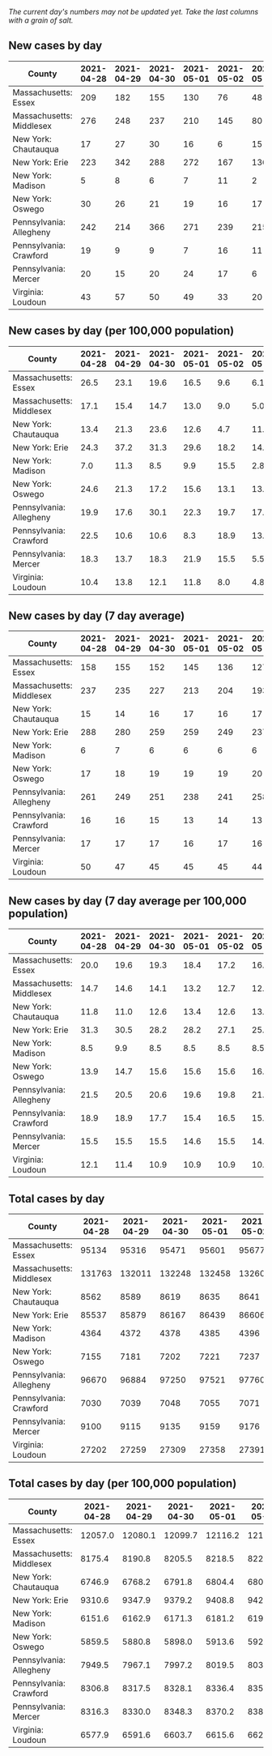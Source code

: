 _The current day's numbers may not be updated yet. Take the last columns with a grain of salt._
## New cases by day

| County | 2021-04-28 | 2021-04-29 | 2021-04-30 | 2021-05-01 | 2021-05-02 | 2021-05-03 | 2021-05-04 |
| --- | --- | --- | --- | --- | --- | --- | --- |
| Massachusetts: Essex | 209 | 182 | 155 | 130 | 76 | 48 |  |
| Massachusetts: Middlesex | 276 | 248 | 237 | 210 | 145 | 80 |  |
| New York: Chautauqua | 17 | 27 | 30 | 16 | 6 | 15 |  |
| New York: Erie | 223 | 342 | 288 | 272 | 167 | 136 |  |
| New York: Madison | 5 | 8 | 6 | 7 | 11 | 2 |  |
| New York: Oswego | 30 | 26 | 21 | 19 | 16 | 17 |  |
| Pennsylvania: Allegheny | 242 | 214 | 366 | 271 | 239 | 215 |  |
| Pennsylvania: Crawford | 19 | 9 | 9 | 7 | 16 | 11 |  |
| Pennsylvania: Mercer | 20 | 15 | 20 | 24 | 17 | 6 |  |
| Virginia: Loudoun | 43 | 57 | 50 | 49 | 33 | 20 |  |

## New cases by day (per 100,000 population)

| County | 2021-04-28 | 2021-04-29 | 2021-04-30 | 2021-05-01 | 2021-05-02 | 2021-05-03 | 2021-05-04 |
| --- | --- | --- | --- | --- | --- | --- | --- |
| Massachusetts: Essex | 26.5 | 23.1 | 19.6 | 16.5 | 9.6 | 6.1 |  |
| Massachusetts: Middlesex | 17.1 | 15.4 | 14.7 | 13.0 | 9.0 | 5.0 |  |
| New York: Chautauqua | 13.4 | 21.3 | 23.6 | 12.6 | 4.7 | 11.8 |  |
| New York: Erie | 24.3 | 37.2 | 31.3 | 29.6 | 18.2 | 14.8 |  |
| New York: Madison | 7.0 | 11.3 | 8.5 | 9.9 | 15.5 | 2.8 |  |
| New York: Oswego | 24.6 | 21.3 | 17.2 | 15.6 | 13.1 | 13.9 |  |
| Pennsylvania: Allegheny | 19.9 | 17.6 | 30.1 | 22.3 | 19.7 | 17.7 |  |
| Pennsylvania: Crawford | 22.5 | 10.6 | 10.6 | 8.3 | 18.9 | 13.0 |  |
| Pennsylvania: Mercer | 18.3 | 13.7 | 18.3 | 21.9 | 15.5 | 5.5 |  |
| Virginia: Loudoun | 10.4 | 13.8 | 12.1 | 11.8 | 8.0 | 4.8 |  |

## New cases by day (7 day average)

| County | 2021-04-28 | 2021-04-29 | 2021-04-30 | 2021-05-01 | 2021-05-02 | 2021-05-03 | 2021-05-04 |
| --- | --- | --- | --- | --- | --- | --- | --- |
| Massachusetts: Essex | 158 | 155 | 152 | 145 | 136 | 127 |  |
| Massachusetts: Middlesex | 237 | 235 | 227 | 213 | 204 | 193 |  |
| New York: Chautauqua | 15 | 14 | 16 | 17 | 16 | 17 |  |
| New York: Erie | 288 | 280 | 259 | 259 | 249 | 237 |  |
| New York: Madison | 6 | 7 | 6 | 6 | 6 | 6 |  |
| New York: Oswego | 17 | 18 | 19 | 19 | 19 | 20 |  |
| Pennsylvania: Allegheny | 261 | 249 | 251 | 238 | 241 | 258 |  |
| Pennsylvania: Crawford | 16 | 16 | 15 | 13 | 14 | 13 |  |
| Pennsylvania: Mercer | 17 | 17 | 17 | 16 | 17 | 16 |  |
| Virginia: Loudoun | 50 | 47 | 45 | 45 | 45 | 44 |  |

## New cases by day (7 day average per 100,000 population)

| County | 2021-04-28 | 2021-04-29 | 2021-04-30 | 2021-05-01 | 2021-05-02 | 2021-05-03 | 2021-05-04 |
| --- | --- | --- | --- | --- | --- | --- | --- |
| Massachusetts: Essex | 20.0 | 19.6 | 19.3 | 18.4 | 17.2 | 16.1 |  |
| Massachusetts: Middlesex | 14.7 | 14.6 | 14.1 | 13.2 | 12.7 | 12.0 |  |
| New York: Chautauqua | 11.8 | 11.0 | 12.6 | 13.4 | 12.6 | 13.4 |  |
| New York: Erie | 31.3 | 30.5 | 28.2 | 28.2 | 27.1 | 25.8 |  |
| New York: Madison | 8.5 | 9.9 | 8.5 | 8.5 | 8.5 | 8.5 |  |
| New York: Oswego | 13.9 | 14.7 | 15.6 | 15.6 | 15.6 | 16.4 |  |
| Pennsylvania: Allegheny | 21.5 | 20.5 | 20.6 | 19.6 | 19.8 | 21.2 |  |
| Pennsylvania: Crawford | 18.9 | 18.9 | 17.7 | 15.4 | 16.5 | 15.4 |  |
| Pennsylvania: Mercer | 15.5 | 15.5 | 15.5 | 14.6 | 15.5 | 14.6 |  |
| Virginia: Loudoun | 12.1 | 11.4 | 10.9 | 10.9 | 10.9 | 10.6 |  |

## Total cases by day

| County | 2021-04-28 | 2021-04-29 | 2021-04-30 | 2021-05-01 | 2021-05-02 | 2021-05-03 | 2021-05-04 |
| --- | --- | --- | --- | --- | --- | --- | --- |
| Massachusetts: Essex | 95134 | 95316 | 95471 | 95601 | 95677 | 95725 |  |
| Massachusetts: Middlesex | 131763 | 132011 | 132248 | 132458 | 132603 | 132683 |  |
| New York: Chautauqua | 8562 | 8589 | 8619 | 8635 | 8641 | 8656 |  |
| New York: Erie | 85537 | 85879 | 86167 | 86439 | 86606 | 86742 |  |
| New York: Madison | 4364 | 4372 | 4378 | 4385 | 4396 | 4398 |  |
| New York: Oswego | 7155 | 7181 | 7202 | 7221 | 7237 | 7254 |  |
| Pennsylvania: Allegheny | 96670 | 96884 | 97250 | 97521 | 97760 | 97975 |  |
| Pennsylvania: Crawford | 7030 | 7039 | 7048 | 7055 | 7071 | 7082 |  |
| Pennsylvania: Mercer | 9100 | 9115 | 9135 | 9159 | 9176 | 9182 |  |
| Virginia: Loudoun | 27202 | 27259 | 27309 | 27358 | 27391 | 27411 |  |

## Total cases by day (per 100,000 population)

| County | 2021-04-28 | 2021-04-29 | 2021-04-30 | 2021-05-01 | 2021-05-02 | 2021-05-03 | 2021-05-04 |
| --- | --- | --- | --- | --- | --- | --- | --- |
| Massachusetts: Essex | 12057.0 | 12080.1 | 12099.7 | 12116.2 | 12125.8 | 12131.9 |  |
| Massachusetts: Middlesex | 8175.4 | 8190.8 | 8205.5 | 8218.5 | 8227.5 | 8232.5 |  |
| New York: Chautauqua | 6746.9 | 6768.2 | 6791.8 | 6804.4 | 6809.1 | 6821.0 |  |
| New York: Erie | 9310.6 | 9347.9 | 9379.2 | 9408.8 | 9427.0 | 9441.8 |  |
| New York: Madison | 6151.6 | 6162.9 | 6171.3 | 6181.2 | 6196.7 | 6199.5 |  |
| New York: Oswego | 5859.5 | 5880.8 | 5898.0 | 5913.6 | 5926.7 | 5940.6 |  |
| Pennsylvania: Allegheny | 7949.5 | 7967.1 | 7997.2 | 8019.5 | 8039.2 | 8056.9 |  |
| Pennsylvania: Crawford | 8306.8 | 8317.5 | 8328.1 | 8336.4 | 8355.3 | 8368.3 |  |
| Pennsylvania: Mercer | 8316.3 | 8330.0 | 8348.3 | 8370.2 | 8385.7 | 8391.2 |  |
| Virginia: Loudoun | 6577.9 | 6591.6 | 6603.7 | 6615.6 | 6623.6 | 6628.4 |  |
